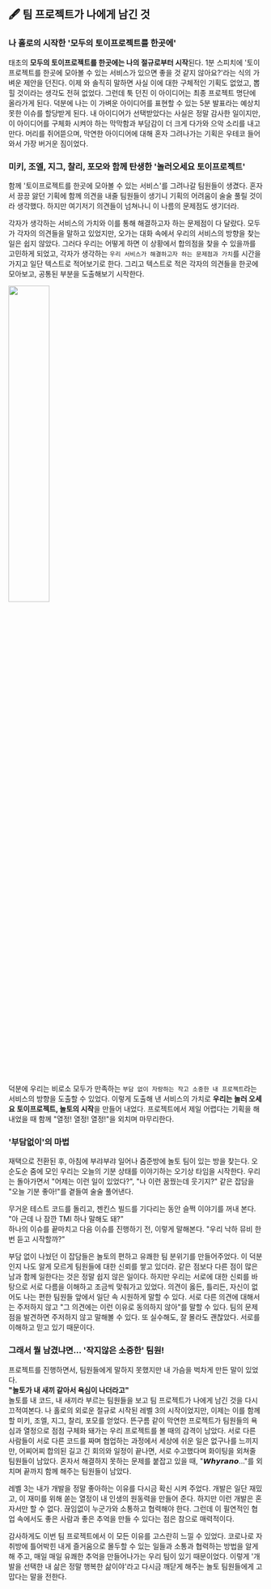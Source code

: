 ## 🖋 팀 프로젝트가 나에게 남긴 것

### 나 홀로의 시작한 '모두의 토이프로젝트를 한곳에'

태초의 **모두의 토이프로젝트를 한곳에는 나의 절규로부터 시작**된다.
1분 스피치에 '토이프로젝트를 한곳에 모아볼 수 있는 서비스가 있으면 좋을 것 같지 않아요?'라는 식의 가벼운 제안을 던진다.
이제 와 솔직히 말하면 사실 이에 대한 구체적인 기획도 없었고, 뽑힐 것이라는 생각도 전혀 없었다.
그런데 툭 던진 이 아이디어는 최종 프로젝트 명단에 올라가게 된다.
덕분에 나는 이 가벼운 아이디어를 표현할 수 있는 5분 발표라는 예상치 못한 이슈를 할당받게 된다.
내 아이디어가 선택받았다는 사실은 정말 감사한 일이지만, 이 아이디어를 구체화 시켜야 하는 막막함과 부담감이 더 크게 다가와 으악 소리를 내고 만다.
머리를 쥐어뜯으며, 막연한 아이디어에 대해 혼자 그려나가는 기획은 우테코 들어와서 가장 버거운 짐이었다.

### 미키, 조엘, 지그, 찰리, 포모와 함께 탄생한 '놀러오세요 토이프로젝트'

함께 '토이프로젝트를 한곳에 모아볼 수 있는 서비스'를 그려나갈 팀원들이 생겼다.
혼자서 끙끙 앓던 기획에 함께 의견을 내줄 팀원들이 생기니 기획의 어려움이 술술 풀릴 것이라 생각했다.
하지만 여기저기 의견들이 넘쳐나니 이 나름의 문제점도 생기더라.

각자가 생각하는 서비스의 가치와 이를 통해 해결하고자 하는 문제점이 다 달랐다.
모두가 각자의 의견들을 말하고 있었지만, 오가는 대화 속에서 우리의 서비스의 방향을 찾는 일은 쉽지 않았다.
그러다 우리는 어떻게 하면 이 상황에서 합의점을 찾을 수 있을까를 고민하게 되었고,
각자가 생각하는 `우리 서비스가 해결하고자 하는 문제점과 가치`를 시간을 가지고 일단 텍스트로 적어보기로 한다.
그리고 텍스트로 적은 각자의 의견들을 한곳에 모아보고, 공통된 부분을 도출해보기 시작한다. 

<img src="https://blog.kakaocdn.net/dn/b6pm2r/btraVUXjIA1/gE96EiGkrTwVQI18X04cRk/img.png" width="40%" height="40%" />

덕분에 우리는 비로소 모두가 만족하는 `부담 없이 자랑하는 작고 소중한 내 프로젝트`라는 서비스의 방향을 도출할 수 있었다.
이렇게 도출해 낸 서비스의 가치로 **우리는 놀러 오세요 토이프로젝트, 놀토의 시작**을 만들어 내었다.
프로젝트에서 제일 어렵다는 기획을 해내었을 때 함께 "열정! 열정! 열정!"을 외치며 마무리한다. 


### '부담없이'의 마법

재택으로 전환된 후, 아침에 부랴부랴 일어나 줌준방에 놀토 팀이 있는 방을 찾는다.
오순도순 줌에 모인 우리는 오늘의 기분 상태를 이야기하는 오기상 타임을 시작한다.
우리는 돌아가면서 "어제는 이런 일이 있었다?", "나 이런 꿈꿨는데 웃기지?" 같은 잡담을 "오늘 기분 좋아!"를 곁들여 술술 풀어낸다.

무거운 테스트 코드를 돌리고, 젠킨스 빌드를 기다리는 동안 슬쩍 이야기를 꺼내 본다.
"아 근데 나 잠깐 TMI 하나 말해도 돼?"  
하나의 이슈를 끝마치고 다음 이슈를 진행하기 전, 이렇게 말해본다.
"우리 낙하 뮤비 한번 듣고 시작할까?"  

부담 없이 나눴던 이 잡담들은 놀토의 편하고 유쾌한 팀 분위기를 만들어주었다.
이 덕분인지 나도 알게 모르게 팀원들에 대한 신뢰를 쌓고 있더라.
같은 점보다 다른 점이 많은 남과 함께 일한다는 것은 정말 쉽지 않은 일이다.
하지만 우리는 서로에 대한 신뢰를 바탕으로 서로 다름을 이해하고 조금씩 맞춰가고 있었다.
의견이 옳든, 틀리든, 자신이 없어도 나는 편한 팀원들 앞에서 일단 속 시원하게 말할 수 있다.
서로 다른 의견에 대해서는 주저하지 않고 "그 의견에는 이런 이유로 동의하지 않아"를 말할 수 있다.
팀의 문제점을 발견하면 주저하지 않고 말해볼 수 있다.
또 실수해도, 잘 몰라도 괜찮았다. 서로를 이해하고 믿고 있기 때문이다.



### 그래서 뭘 남겼냐면... '작지않은 소중한' 팀원!


프로젝트를 진행하면서, 팀원들에게 말하지 못했지만 내 가슴을 벅차게 만든 말이 있었다.  
**"놀토가 내 새끼 같아서 욕심이 나더라고"**   
놀토를 내 코드, 내 새끼라 부르는 팀원들을 보고 팀 프로젝트가 나에게 남긴 것을 다시 끄적여본다.
나 홀로의 외로운 절규로 시작된 레벨 3의 시작이었지만, 이제는 이를 함께할 미키, 조엘, 지그, 찰리, 포모를 얻었다.
뜬구름 같이 막연한 프로젝트가 팀원들의 욕심과 열정으로 점점 구체화 돼가는 우리 프로젝트를 볼 때의 감격이 남았다.
서로 다른 사람들이 서로 다른 코드를 짜며 협업하는 과정에서 세상에 쉬운 일은 없구나를 느끼지만,
어찌어찌 합의된 길고 긴 회의와 일정이 끝나면, 서로 수고했다며 화이팅을 외쳐줄 팀원들이 남았다.
혼자서 해결하지 못하는 문제를 붙잡고 있을 때, "𝙒𝙝𝙮𝙧𝙖𝙣𝙤..."를 외치며 끝까지 함께 해주는 팀원들이 남았다. 

레벨 3는 내가 개발을 정말 좋아하는 이유를 다시금 확신 시켜 주었다.
개발은 일단 재밌고, 이 재미를 위해 쏟는 열정이 내 인생의 원동력을 만들어 준다.
하지만 이런 개발은 혼자서만 할 수 없다. 끊임없이 누군가와 소통하고 협력해야 한다.
그런데 이 필연적인 협업 속에서도 좋은 사람과 좋은 추억을 만들 수 있다는 점은 참으로 매력적이다.  

감사하게도 이번 팀 프로젝트에서 이 모든 이유를 고스란히 느낄 수 있었다.
코로나로 자취방에 틀어박힌 내게 즐거움으로 몰두할 수 있는 일들과
소통과 협력하는 방법을 알게 해 주고, 매일 매일 유쾌한 추억을 만들어나가는 우리 팀이 있기 때문이었다.
이렇게 '개발을 선택한 내 삶은 정말 행복한 삶이야'라고 다시금 깨닫게 해주는 놀토 팀원들에게 고맙다는 말을 전한다.
 


 
